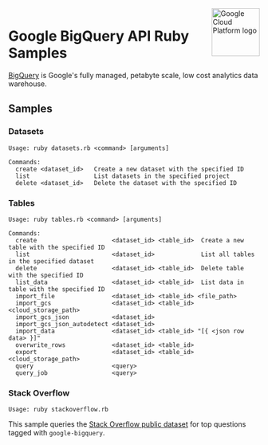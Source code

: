 <img src="https://avatars2.githubusercontent.com/u/2810941?v=3&s=96" alt="Google Cloud Platform logo" title="Google Cloud Platform" align="right" height="96" width="96"/>

# Google BigQuery API Ruby Samples

[BigQuery][bigquery_docs] is Google's fully managed, petabyte scale, low cost
analytics data warehouse.

[bigquery_docs]: https://cloud.google.com/bigquery/docs/

## Samples

### Datasets

```
Usage: ruby datasets.rb <command> [arguments]

Commands:
  create <dataset_id>   Create a new dataset with the specified ID
  list                  List datasets in the specified project
  delete <dataset_id>   Delete the dataset with the specified ID
```

### Tables

```
Usage: ruby tables.rb <command> [arguments]

Commands:
  create                     <dataset_id> <table_id>  Create a new table with the specified ID
  list                       <dataset_id>             List all tables in the specified dataset
  delete                     <dataset_id> <table_id>  Delete table with the specified ID
  list_data                  <dataset_id> <table_id>  List data in table with the specified ID
  import_file                <dataset_id> <table_id> <file_path>
  import_gcs                 <dataset_id> <table_id> <cloud_storage_path>
  import_gcs_json            <dataset_id>
  import_gcs_json_autodetect <dataset_id>
  import_data                <dataset_id> <table_id> "[{ <json row data> }]"
  overwrite_rows             <dataset_id> <table_id>
  export                     <dataset_id> <table_id> <cloud_storage_path>
  query                      <query>
  query_job                  <query>
```

### Stack Overflow

```
Usage: ruby stackoverflow.rb
```

This sample queries the [Stack Overflow public
dataset][stackoverflow_dataset] for top questions tagged with
`google-bigquery`.

[stackoverflow_dataset]: https://cloud.google.com/bigquery/public-data/stackoverflow
